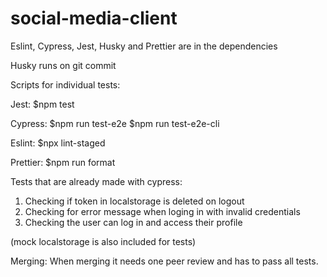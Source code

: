 # social-media-client

Eslint, Cypress, Jest, Husky and Prettier are in the dependencies

Husky runs on git commit

Scripts for individual tests:

Jest: $npm test

Cypress: $npm run test-e2e
         $npm run test-e2e-cli

Eslint: $npx lint-staged

Prettier: $npm run format

Tests that are already made with cypress: 

1. Checking if token in localstorage is deleted on logout
2. Checking for error message when loging in with invalid credentials
3. Checking the user can log in and access their profile

(mock localstorage is also included for tests)

Merging: 
When merging it needs one peer review and has to pass all tests.
